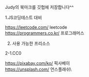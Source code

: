 Judy의 북마크를 깃헙에 저장합니다^^

1.JS코딩테스트 대비

https://leetcode.com/ leetcode \
https://programmers.co.kr/ 프로그래머스


2. 사용 가능한 프리소스

2-1.CC0

https://pixabay.com/ko/ 픽사베이 \
https://unsplash.com/ 언스플래쉬\
